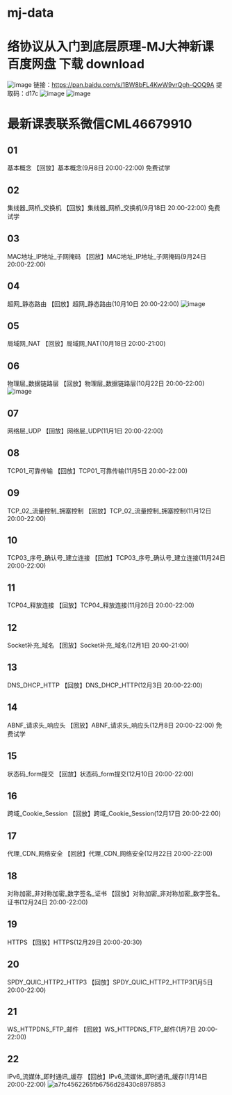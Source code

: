 # mj-data
# 络协议从入门到底层原理-MJ大神新课 百度网盘 下载 download
![image](https://user-images.githubusercontent.com/41461298/135053231-48f16549-4401-4f52-8a9f-0fdaad671cae.png)
链接：https://pan.baidu.com/s/1BW8bFL4KwW9vrQgh-QOQ9A 
提取码：d17c 
![image](https://user-images.githubusercontent.com/41461298/135053468-6bfdfe2a-a6ec-46ab-9588-f6abb5aaf26d.png)
![image](https://user-images.githubusercontent.com/41461298/135053613-87e242fd-fdfb-4dbb-b2a7-5009d9971a84.png)



# 最新课表联系微信CML46679910
## 01
基本概念
【回放】基本概念(9月8日 20:00-22:00) 免费试学

## 02
集线器_网桥_交换机
【回放】集线器_网桥_交换机(9月18日 20:00-22:00) 免费试学

## 03
MAC地址_IP地址_子网掩码
【回放】MAC地址_IP地址_子网掩码(9月24日 20:00-22:00)

## 04
超网_静态路由
【回放】超网_静态路由(10月10日 20:00-22:00)
![image](https://user-images.githubusercontent.com/41461298/135053672-c9e783c2-ea12-4fe6-a907-879d6a70d0b5.png)

## 05
局域网_NAT
【回放】局域网_NAT(10月18日 20:00-21:00)

## 06
物理层_数据链路层
【回放】物理层_数据链路层(10月22日 20:00-22:00)
![image](https://user-images.githubusercontent.com/41461298/135053728-0ab5b6d2-ea4a-4446-bccf-146a442b79ed.png)

## 07
网络层_UDP
【回放】网络层_UDP(11月1日 20:00-22:00)

## 08
TCP01_可靠传输
【回放】TCP01_可靠传输(11月5日 20:00-22:00)

## 09
TCP_02_流量控制_拥塞控制
【回放】TCP_02_流量控制_拥塞控制(11月12日 20:00-22:00)

## 10
TCP03_序号_确认号_建立连接
【回放】TCP03_序号_确认号_建立连接(11月24日 20:00-22:00)

## 11
TCP04_释放连接
【回放】TCP04_释放连接(11月26日 20:00-22:00)

## 12
Socket补充_域名
【回放】Socket补充_域名(12月1日 20:00-21:00)

## 13
DNS_DHCP_HTTP
【回放】DNS_DHCP_HTTP(12月3日 20:00-22:00)

## 14
ABNF_请求头_响应头
【回放】ABNF_请求头_响应头(12月8日 20:00-22:00) 免费试学

## 15
状态码_form提交
【回放】状态码_form提交(12月10日 20:00-22:00)

## 16
跨域_Cookie_Session
【回放】跨域_Cookie_Session(12月17日 20:00-22:00)

## 17
代理_CDN_网络安全
【回放】代理_CDN_网络安全(12月22日 20:00-22:00)

## 18
对称加密_非对称加密_数字签名_证书
【回放】对称加密_非对称加密_数字签名_证书(12月24日 20:00-22:00)

## 19
HTTPS
【回放】HTTPS(12月29日 20:00-20:30)

## 20
SPDY_QUIC_HTTP2_HTTP3
【回放】SPDY_QUIC_HTTP2_HTTP3(1月5日 20:00-22:00)

## 21
WS_HTTPDNS_FTP_邮件
【回放】WS_HTTPDNS_FTP_邮件(1月7日 20:00-22:00)

## 22
IPv6_流媒体_即时通讯_缓存
【回放】IPv6_流媒体_即时通讯_缓存(1月14日 20:00-22:00) 
![a7fc4562265fb6756d28430c8978853](https://user-images.githubusercontent.com/41461298/135053775-d04b48f3-0d24-453b-b4dd-f65e0fc368d4.jpg)

